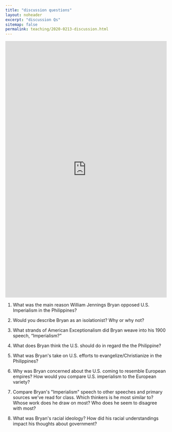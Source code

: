 ```yaml
---
title: "discussion questions"
layout: noheader
excerpt: "discussion Qs"
sitemap: false
permalink: teaching/2020-0213-discussion.html
---
```



<iframe width="100%" height="798" frameborder="0"
  src="https://observablehq.com/embed/cfdc44cda8162b98@136?cells=map"></iframe>
  

1.	What was the main reason William Jennings Bryan opposed U.S. Imperialism in the Philippines?

2.	Would you describe Bryan as an isolationist? Why or why not?

3.	What strands of American Exceptionalism did Bryan weave into his 1900 speech, “Imperialism?”

4. What does Bryan think the U.S. should do in regard the the Philippine?

5. What was Bryan's take on U.S. efforts to evangelize/Christianize in the Philippines?

6. Why was Bryan concerned about the U.S. coming to resemble European empires? How would you compare U.S. imperialism to the European variety?

7. Compare Bryan's "Imperialism" speech to other speeches and primary sources we've read for class. Which thinkers is he most similar to? Whose work does he draw on most? Who does he seem to disagree with most?

8. What was Bryan's racial ideology? How did his racial understandings impact his thoughts about government?

